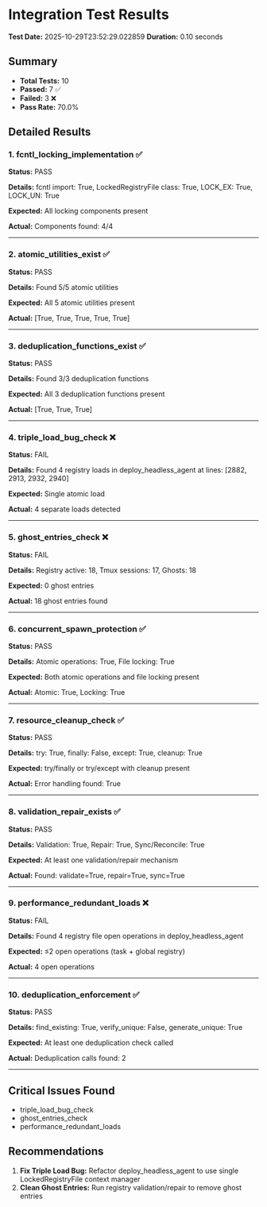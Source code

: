# Integration Test Results

**Test Date:** 2025-10-29T23:52:29.022859
**Duration:** 0.10 seconds

## Summary

- **Total Tests:** 10
- **Passed:** 7 ✅
- **Failed:** 3 ❌
- **Pass Rate:** 70.0%

## Detailed Results

### 1. fcntl_locking_implementation ✅

**Status:** PASS

**Details:** fcntl import: True, LockedRegistryFile class: True, LOCK_EX: True, LOCK_UN: True

**Expected:** All locking components present

**Actual:** Components found: 4/4

---

### 2. atomic_utilities_exist ✅

**Status:** PASS

**Details:** Found 5/5 atomic utilities

**Expected:** All 5 atomic utilities present

**Actual:** [True, True, True, True, True]

---

### 3. deduplication_functions_exist ✅

**Status:** PASS

**Details:** Found 3/3 deduplication functions

**Expected:** All 3 deduplication functions present

**Actual:** [True, True, True]

---

### 4. triple_load_bug_check ❌

**Status:** FAIL

**Details:** Found 4 registry loads in deploy_headless_agent at lines: [2882, 2913, 2932, 2940]

**Expected:** Single atomic load

**Actual:** 4 separate loads detected

---

### 5. ghost_entries_check ❌

**Status:** FAIL

**Details:** Registry active: 18, Tmux sessions: 17, Ghosts: 18

**Expected:** 0 ghost entries

**Actual:** 18 ghost entries found

---

### 6. concurrent_spawn_protection ✅

**Status:** PASS

**Details:** Atomic operations: True, File locking: True

**Expected:** Both atomic operations and file locking present

**Actual:** Atomic: True, Locking: True

---

### 7. resource_cleanup_check ✅

**Status:** PASS

**Details:** try: True, finally: False, except: True, cleanup: True

**Expected:** try/finally or try/except with cleanup present

**Actual:** Error handling found: True

---

### 8. validation_repair_exists ✅

**Status:** PASS

**Details:** Validation: True, Repair: True, Sync/Reconcile: True

**Expected:** At least one validation/repair mechanism

**Actual:** Found: validate=True, repair=True, sync=True

---

### 9. performance_redundant_loads ❌

**Status:** FAIL

**Details:** Found 4 registry file open operations in deploy_headless_agent

**Expected:** ≤2 open operations (task + global registry)

**Actual:** 4 open operations

---

### 10. deduplication_enforcement ✅

**Status:** PASS

**Details:** find_existing: True, verify_unique: False, generate_unique: True

**Expected:** At least one deduplication check called

**Actual:** Deduplication calls found: 2

---

## Critical Issues Found

- triple_load_bug_check
- ghost_entries_check
- performance_redundant_loads

## Recommendations

1. **Fix Triple Load Bug:** Refactor deploy_headless_agent to use single LockedRegistryFile context manager
2. **Clean Ghost Entries:** Run registry validation/repair to remove ghost entries
